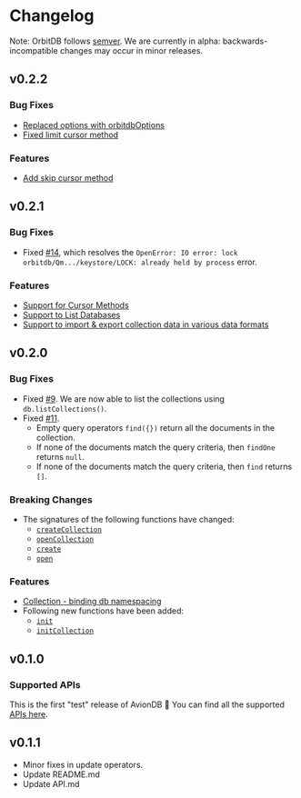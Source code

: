 # Changelog

Note: OrbitDB follows [semver](https://semver.org/). We are currently in alpha: backwards-incompatible changes may occur in minor releases.

## v0.2.2

### Bug Fixes
- [Replaced options with orbitdbOptions](https://github.com/dappkit/aviondb/commit/2ca5af5ebe23c8314fe3589eb6fe5fca726e0270)
- [Fixed limit cursor method](https://github.com/dappkit/aviondb/commit/547e3d52c6b9198a53e3c4b0e9af1bcd62825380)

### Features
- [Add skip cursor method](https://github.com/dappkit/aviondb/commit/547e3d52c6b9198a53e3c4b0e9af1bcd62825380)


## v0.2.1

### Bug Fixes
- Fixed [#14](https://github.com/dappkit/aviondb/issues/14), which resolves the `OpenError: IO error: lock orbitdb/Qm.../keystore/LOCK: already held by process` error.

### Features
- [Support for Cursor Methods](https://github.com/dappkit/aviondb/issues/12)
- [Support to List Databases](https://github.com/dappkit/aviondb/commit/8017114038ed8200f9748e8714ae6f04c8675d97)
- [Support to import & export collection data in various data formats](https://github.com/dappkit/aviondb/commit/23456b557ffde23bdeffa598d3097b816aeb1325)


## v0.2.0

### Bug Fixes
- Fixed [#9](https://github.com/dappkit/aviondb/issues/9). We are now able to list the collections using `db.listCollections()`.
- Fixed [#11](https://github.com/dappkit/aviondb/issues/11). 
    - Empty query operators `find({})` return all the documents in the collection.
    - If none of the documents match the query criteria, then `findOne` returns `null`.
    - If none of the documents match the query criteria, then `find` returns `[]`.

### Breaking Changes
- The signatures of the following functions have changed:
    - [`createCollection`](https://github.com/dappkit/aviondb/blob/master/API.md#aviondbcreateCollection)
    - [`openCollection`](https://github.com/dappkit/aviondb/blob/master/API.md#aviondbopenCollection)
    - [`create`](https://github.com/dappkit/aviondb/blob/master/API.md#create)
    - [`open`](https://github.com/dappkit/aviondb/blob/master/API.md#open)


### Features
- [Collection - binding db namespacing](https://github.com/dappkit/aviondb/commit/f792b5fefbbebddce5de72ac4402a5f34b039998)
- Following new functions have been added:
    - [`init`](https://github.com/dappkit/aviondb/blob/master/API.md#init)
    - [`initCollection`](https://github.com/dappkit/aviondb/blob/master/API.md#aviondbinitCollection)


## v0.1.0

### Supported APIs

This is the first "test" release of AvionDB 🎉 You can find all the supported [APIs here](API.md).

## v0.1.1

- Minor fixes in update operators.
- Update README.md
- Update API.md
